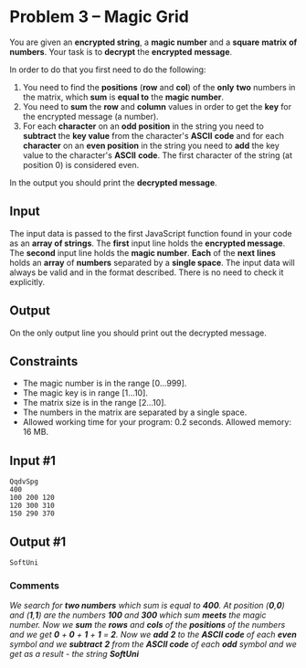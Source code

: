 ﻿# Problem 3 – Magic Grid

You are given an **encrypted string**, a **magic number** and a **square** **matrix** **of** **numbers**. Your task is to **decrypt** the **encrypted** **message**.

In order to do that you first need to do the following:

1. You need to find the **positions** (**row** and **col**) of the **only** **two** numbers in the matrix, which **sum** is **equal to** the **magic number**.
2.  You need to **sum** the **row** and **column** values in order to get the **key** for the encrypted message (a number).
3.  For each **character** on an **odd position** in the string you need to **subtract** the **key value** from the character's **ASCII** **code** and for each **character** on an **even position** in the string you need to **add** the key value to the character's **ASCII** **code**. The first character of the string (at position 0) is considered even.

In the output you should print the **decrypted message**.

## Input

The input data is passed to the first JavaScript function found in your code as an **array of strings**. The **first** input line holds the **encrypted message**. The **second** input line holds the **magic number**. **Each** of the **next** **lines** holds an **array** of **numbers** separated by a **single space**. The input data will always be valid and in the format described. There is no need to check it explicitly.

## Output
 On the only output line you should print out the decrypted message.

## Constraints

-   The magic number is in the range [0…999].
-   The magic key is in range [1…10].
-   The matrix size is in the range [2…10].
-   The numbers in the matrix are separated by a single space.
-   Allowed working time for your program: 0.2 seconds. Allowed memory: 16 MB.

## Input #1
```
QqdvSpg
400
100 200 120
120 300 310
150 290 370
```
## Output #1
```
SoftUni
```

### Comments
*We search for **two numbers** which sum is equal to **400**.
At position (**0**,**0**) and (**1**,**1**) are the numbers **100** and **300** which sum **meets** the magic number.
Now we **sum** the **rows** and **cols** of the **positions** of the numbers and we get **0** + **0** + **1** + **1** = **2**.
Now we **add** **2** to the **ASCII code** of each **even** symbol and we **subtract** **2** from the **ASCII code** of each **odd** symbol and we get as a result - the string **SoftUni***

